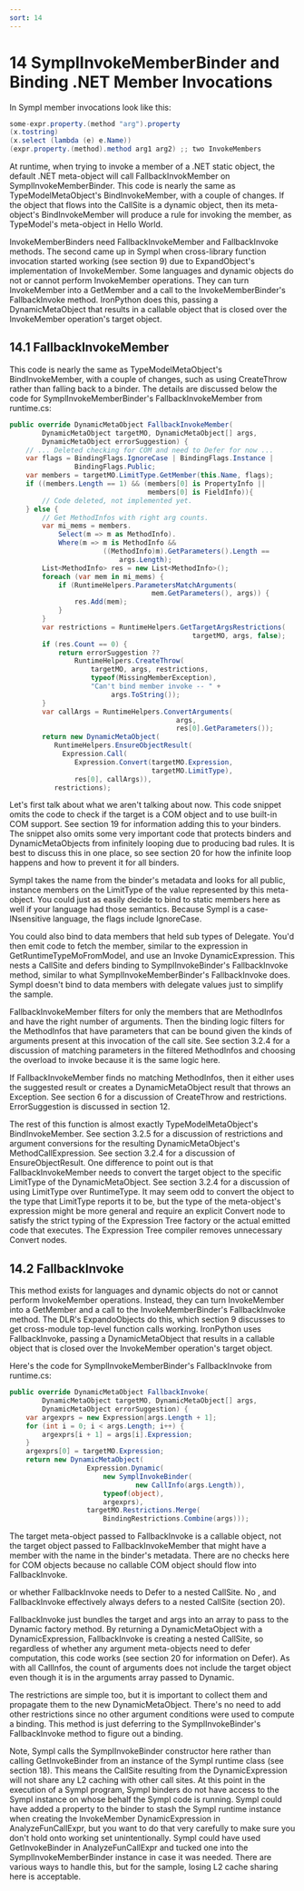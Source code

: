 ```yaml
---
sort: 14
---
```


# 14 SymplInvokeMemberBinder and Binding .NET Member Invocations

In Sympl member invocations look like this:

``` csharp
some-expr.property.(method "arg").property
(x.tostring)
(x.select (lambda (e) e.Name))
(expr.property.(method).method arg1 arg2) ;; two InvokeMembers
```

At runtime, when trying to invoke a member of a .NET static object, the default .NET meta-object will call FallbackInvokMember on SymplInvokeMemberBinder. This code is nearly the same as TypeModelMetaObject's BindInvokeMember, with a couple of changes. If the object that flows into the CallSite is a dynamic object, then its meta-object's BindInvokeMember will produce a rule for invoking the member, as TypeModel's meta-object in Hello World.

InvokeMemberBinders need FallbackInvokeMember and FallbackInvoke methods. The second came up in Sympl when cross-library function invocation started working (see section 9) due to ExpandObject's implementation of InvokeMember. Some languages and dynamic objects do not or cannot perform InvokeMember operations. They can turn InvokeMember into a GetMember and a call to the InvokeMemberBinder's FallbackInvoke method. IronPython does this, passing a DynamicMetaObject that results in a callable object that is closed over the InvokeMember operation's target object.

<h2 id="fallbackinvokemember">14.1 FallbackInvokeMember</h2>

This code is nearly the same as TypeModelMetaObject's BindInvokeMember, with a couple of changes, such as using CreateThrow rather than falling back to a binder. The details are discussed below the code for SymplInvokeMemberBinder's FallbackInvokeMember from runtime.cs:

``` csharp
public override DynamicMetaObject FallbackInvokeMember(
        DynamicMetaObject targetMO, DynamicMetaObject[] args,
        DynamicMetaObject errorSuggestion) {
    // ... Deleted checking for COM and need to Defer for now ...
    var flags = BindingFlags.IgnoreCase | BindingFlags.Instance |
                BindingFlags.Public;
    var members = targetMO.LimitType.GetMember(this.Name, flags);
    if ((members.Length == 1) && (members[0] is PropertyInfo || 
                                  members[0] is FieldInfo)){
        // Code deleted, not implemented yet. 
    } else {
        // Get MethodInfos with right arg counts.
        var mi_mems = members.
            Select(m => m as MethodInfo).
            Where(m => m is MethodInfo &&
                       ((MethodInfo)m).GetParameters().Length ==
                           args.Length);
        List<MethodInfo> res = new List<MethodInfo>();
        foreach (var mem in mi_mems) {
            if (RuntimeHelpers.ParametersMatchArguments(
                                   mem.GetParameters(), args)) {
                res.Add(mem);
            }
        }
        var restrictions = RuntimeHelpers.GetTargetArgsRestrictions(
                                             targetMO, args, false);
        if (res.Count == 0) {
            return errorSuggestion ??
                RuntimeHelpers.CreateThrow(
                    targetMO, args, restrictions,
                    typeof(MissingMemberException),
                    "Can't bind member invoke -- " + 
                         args.ToString());
        }
        var callArgs = RuntimeHelpers.ConvertArguments(
                                         args, 
                                         res[0].GetParameters());
        return new DynamicMetaObject(
           RuntimeHelpers.EnsureObjectResult(
             Expression.Call(
                Expression.Convert(targetMO.Expression, 
                                   targetMO.LimitType), 
                res[0], callArgs)),
           restrictions);
```

Let's first talk about what we aren't talking about now. This code snippet omits the code to check if the target is a COM object and to use built-in COM support. See section 19 for information adding this to your binders. The snippet also omits some very important code that protects binders and DynamicMetaObjects from infinitely looping due to producing bad rules. It is best to discuss this in one place, so see section 20 for how the infinite loop happens and how to prevent it for all binders.

Sympl takes the name from the binder's metadata and looks for all public, instance members on the LimitType of the value represented by this meta-object. You could just as easily decide to bind to static members here as well if your language had those semantics. Because Sympl is a case-INsensitive language, the flags include IgnoreCase.

You could also bind to data members that held sub types of Delegate. You'd then emit code to fetch the member, similar to the expression in GetRuntimeTypeMoFromModel, and use an Invoke DynamicExpression. This nests a CallSite and defers binding to SymplInvokeBinder's FallbackInvoke method, similar to what SymplInvokeMemberBinder's FallbackInvoke does. Sympl doesn't bind to data members with delegate values just to simplify the sample.

FallbackInvokeMember filters for only the members that are MethodInfos and have the right number of arguments. Then the binding logic filters for the MethodInfos that have parameters that can be bound given the kinds of arguments present at this invocation of the call site. See section 3.2.4 for a discussion of matching parameters in the filtered MethodInfos and choosing the overload to invoke because it is the same logic here.

If FallbackInvokeMember finds no matching MethodInfos, then it either uses the suggested result or creates a DynamicMetaObject result that throws an Exception. See section 6 for a discussion of CreateThrow and restrictions. ErrorSuggestion is discussed in section 12.

The rest of this function is almost exactly TypeModelMetaObject's BindInvokeMember. See section 3.2.5 for a discussion of restrictions and argument conversions for the resulting DynamicMetaObject's MethodCallExpression. See section 3.2.4 for a discussion of EnsureObjectResult. One difference to point out is that FallbackInvokeMember needs to convert the target object to the specific LimitType of the DynamicMetaObject. See section 3.2.4 for a discussion of using LimitType over RuntimeType. It may seem odd to convert the object to the type that LimitType reports it to be, but the type of the meta-object's expression might be more general and require an explicit Convert node to satisfy the strict typing of the Expression Tree factory or the actual emitted code that executes. The Expression Tree compiler removes unnecessary Convert nodes.

<h2 id="fallbackinvoke">14.2 FallbackInvoke</h2>

This method exists for languages and dynamic objects do not or cannot perform InvokeMember operations. Instead, they can turn InvokeMember into a GetMember and a call to the InvokeMemberBinder's FallbackInvoke method. The DLR's ExpandoObjects do this, which section 9 discusses to get cross-module top-level function calls working. IronPython uses FallbackInvoke, passing a DynamicMetaObject that results in a callable object that is closed over the InvokeMember operation's target object.

Here's the code for SymplInvokeMemberBinder's FallbackInvoke from runtime.cs:

``` csharp
public override DynamicMetaObject FallbackInvoke(
        DynamicMetaObject targetMO, DynamicMetaObject[] args,
        DynamicMetaObject errorSuggestion) {
    var argexprs = new Expression[args.Length + 1];
    for (int i = 0; i < args.Length; i++) {
        argexprs[i + 1] = args[i].Expression;
    }
    argexprs[0] = targetMO.Expression;
    return new DynamicMetaObject(
                   Expression.Dynamic(
                       new SymplInvokeBinder(
                               new CallInfo(args.Length)),
                       typeof(object),
                       argexprs),
                   targetMO.Restrictions.Merge(
                       BindingRestrictions.Combine(args)));
```

The target meta-object passed to FallbackInvoke is a callable object, not the target object passed to FallbackInvokeMember that might have a member with the name in the binder's metadata. There are no checks here for COM objects because no callable COM object should flow into FallbackInvoke.

or whether FallbackInvoke needs to Defer to a nested CallSite. No , and FallbackInvoke effectively always defers to a nested CallSite (section 20).

FallbackInvoke just bundles the target and args into an array to pass to the Dynamic factory method. By returning a DynamicMetaObject with a DynamicExpression, FallbackInvoke is creating a nested CallSite, so regardless of whether any argument meta-objects need to defer computation, this code works (see section 20 for information on Defer). As with all CallInfos, the count of arguments does not include the target object even though it is in the arguments array passed to Dynamic.

The restrictions are simple too, but it is important to collect them and propagate them to the new DynamicMetaObject. There's no need to add other restrictions since no other argument conditions were used to compute a binding. This method is just deferring to the SymplInvokeBinder's FallbackInvoke method to figure out a binding.

Note, Sympl calls the SymplInvokeBinder constructor here rather than calling GetInvokeBinder from an instance of the Sympl runtime class (see section 18). This means the CallSite resulting from the DynamicExpression will not share any L2 caching with other call sites. At this point in the execution of a Sympl program, Sympl binders do not have access to the Sympl instance on whose behalf the Sympl code is running. Sympl could have added a property to the binder to stash the Sympl runtime instance when creating the InvokeMember DynamicExpression in AnalyzeFunCallExpr, but you want to do that very carefully to make sure you don't hold onto working set unintentionally. Sympl could have used GetInvokeBinder in AnalyzeFunCallExpr and tucked one into the SymplInvokeMemberBinder instance in case it was needed. There are various ways to handle this, but for the sample, losing L2 cache sharing here is acceptable.
